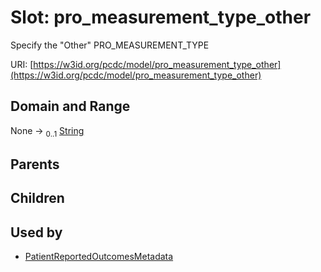 
# Slot: pro_measurement_type_other


Specify the "Other" PRO_MEASUREMENT_TYPE

URI: [https://w3id.org/pcdc/model/pro_measurement_type_other](https://w3id.org/pcdc/model/pro_measurement_type_other)


## Domain and Range

None &#8594;  <sub>0..1</sub> [String](types/String.md)

## Parents


## Children


## Used by

 * [PatientReportedOutcomesMetadata](PatientReportedOutcomesMetadata.md)
